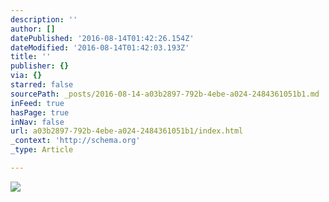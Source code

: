 ```yaml
---
description: ''
author: []
datePublished: '2016-08-14T01:42:26.154Z'
dateModified: '2016-08-14T01:42:03.193Z'
title: ''
publisher: {}
via: {}
starred: false
sourcePath: _posts/2016-08-14-a03b2897-792b-4ebe-a024-2484361051b1.md
inFeed: true
hasPage: true
inNav: false
url: a03b2897-792b-4ebe-a024-2484361051b1/index.html
_context: 'http://schema.org'
_type: Article

---
```

![](https://the-grid-user-content.s3-us-west-2.amazonaws.com/14f89ffd-5f22-4f28-9d6c-3b52ffda579a.jpg)